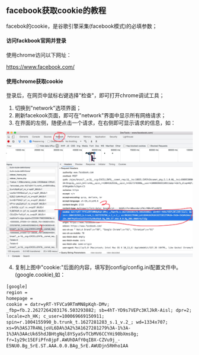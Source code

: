 ## facebook获取cookie的教程

facebok的cookie，是谷歌引擎采集(facebook模式)的必填参数；

#### 访问fackbook官网并登录

使用chrome访问以下网址：

https://www.facebook.com/

#### 使用chrome获取cookie

登录后，在网页中鼠标右键选择"检查"，即可打开chrome调试工具；
1. 切换到"network"选项界面；
2. 刷新facekook页面，即可在"network"界面中显示所有网络请求；
3. 在界面的左侧，随便点击一个请求，在右侧即可显示请求的信息，如：

![facebook](resource/facebook.png)

4. 复制上图中"cookie:"后面的内容，填写到config/config.ini配置文件中。(google.cookie),如：

```
[google]
region =
homepage =
cookie = datr=yRT-YFVCa9RTmMN8pKqh-DMv; _fbp=fb.2.2627264203176.503293882; sb=4hT-YD9s7VEPc3KlJkR-Aisl; dpr=2; locale=zh_HK; c_user=100069669150911; spin=r.1004155990_b.trunk_t.1627281283_s.1_v.2_; wd=1334x707; xs=9%3ASJ7R4NLjoVL6DA%3A2%3A1627281279%3A-1%3A-1%3A%3AAcUk65hdJBHtgNql8YSyaSvTCbMV6CCYHi90bXms8g; fr=1y29c15EFiPfn8jpF.AWUhDAfY0qIBX-CZVu9j_-E5NU0.Bg_5rE.ST.AAA.0.0.BAg_5rE.AWUDjn5RHho1AA

```